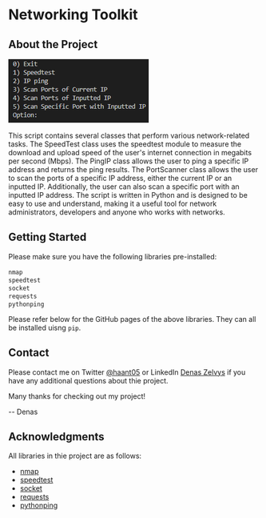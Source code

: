 # Networking Toolkit

## About the Project

![CLI-Networking-Script](https://github.com/haant/Networking-Toolkit/blob/main/CLI_networking_script.png)

This script contains several classes that perform various network-related tasks. The SpeedTest class uses the speedtest module to measure the download and upload speed of the user's internet connection in megabits per second (Mbps). The PingIP class allows the user to ping a specific IP address and returns the ping results. The PortScanner class allows the user to scan the ports of a specific IP address, either the current IP or an inputted IP. Additionally, the user can also scan a specific port with an inputted IP address. The script is written in Python and is designed to be easy to use and understand, making it a useful tool for network administrators, developers and anyone who works with networks.

## Getting Started

Please make sure you have the following libraries pre-installed:
```
nmap
speedtest
socket
requests 
pythonping
```

Please refer below for the GitHub pages of the above libraries. They can all be installed uisng ```pip```.

 

## Contact

Please contact me on Twitter [@haant05](https://twitter.com/haant05) or LinkedIn [Denas Zelvys](https://www.linkedin.com/in/denaszelvys/) if you have any additional questions about thie project. 

Many thanks for checking out my project!

-- Denas

## Acknowledgments

All libraries in thie project are as follows:

- [nmap](https://github.com/home-assistant-libs/python-nmap)
- [speedtest](https://github.com/sivel/speedtest-cli)
- [socket](https://docs.python.org/3/library/socket.html)
- [requests](https://github.com/psf/requests)
- [pythonping](https://pypi.org/project/pythonping/)
